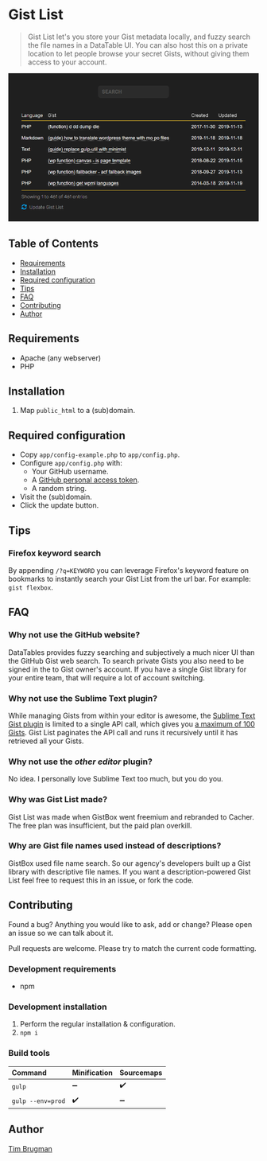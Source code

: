 # Gist List

> Gist List let's you store your Gist metadata locally, and fuzzy search the file names in a DataTable UI.
> You can also host this on a private location to let people browse your secret Gists, without giving them access to your account.

![screenshot](/screenshot.png)

## Table of Contents

- [Requirements](#requirements)
- [Installation](#installation)
- [Required configuration](#required-configuration)
- [Tips](#tips)
- [FAQ](#faq)
- [Contributing](#contributing)
- [Author](#author)

## Requirements

- Apache (any webserver)
- PHP

## Installation

1. Map `public_html` to a (sub)domain.

## Required configuration

- Copy `app/config-example.php` to `app/config.php`.
- Configure `app/config.php` with:
    + Your GitHub username.
    + A [GitHub personal access token](https://github.com/settings/tokens).
    + A random string.
- Visit the (sub)domain.
- Click the update button.

## Tips

### Firefox keyword search

By appending `/?q=KEYWORD` you can leverage Firefox's keyword feature on bookmarks to instantly search your Gist List from the url bar. For example: `gist flexbox`.

## FAQ

### Why not use the GitHub website?

DataTables provides fuzzy searching and subjectively a much nicer UI than the GitHub Gist web search. To search private Gists you also need to be signed in the to Gist owner's account. If you have a single Gist library for your entire team, that will require a lot of account switching.

### Why not use the Sublime Text plugin?

While managing Gists from within your editor is awesome, the [Sublime Text Gist plugin](https://github.com/condemil/Gist) is limited to a single API call, which gives you [a maximum of 100 Gists](https://github.com/condemil/Gist#options). Gist List paginates the API call and runs it recursively until it has retrieved all your Gists.

### Why not use the *other editor* plugin?

No idea. I personally love Sublime Text too much, but you do you.

### Why was Gist List made?

Gist List was made when GistBox went freemium and rebranded to Cacher. The free plan was insufficient, but the paid plan overkill.

### Why are Gist file names used instead of descriptions?

GistBox used file name search. So our agency's developers built up a Gist library with descriptive file names. If you want a description-powered Gist List feel free to request this in an issue, or fork the code.

## Contributing

Found a bug? Anything you would like to ask, add or change? Please open an issue so we can talk about it.

Pull requests are welcome. Please try to match the current code formatting.

### Development requirements

- npm

### Development installation

1. Perform the regular installation & configuration.
1. `npm i`

### Build tools

Command | Minification | Sourcemaps
:--- |:--- |:---
`gulp` | :heavy_minus_sign: | :heavy_check_mark:
`gulp --env=prod` | :heavy_check_mark: | :heavy_minus_sign:

## Author

[Tim Brugman](https://github.com/Brugman)